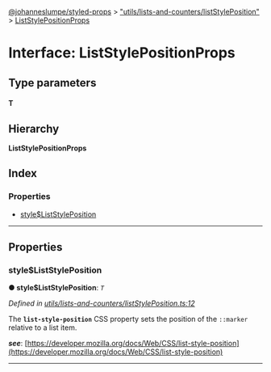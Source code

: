 [@johanneslumpe/styled-props](../README.md) > ["utils/lists-and-counters/listStylePosition"](../modules/_utils_lists_and_counters_liststyleposition_.md) > [ListStylePositionProps](../interfaces/_utils_lists_and_counters_liststyleposition_.liststylepositionprops.md)

# Interface: ListStylePositionProps

## Type parameters
#### T 
## Hierarchy

**ListStylePositionProps**

## Index

### Properties

* [style$ListStylePosition](_utils_lists_and_counters_liststyleposition_.liststylepositionprops.md#style_liststyleposition)

---

## Properties

<a id="style_liststyleposition"></a>

###  style$ListStylePosition

**● style$ListStylePosition**: *`T`*

*Defined in [utils/lists-and-counters/listStylePosition.ts:12](https://github.com/johanneslumpe/styled-props/blob/8e709f1/src/utils/lists-and-counters/listStylePosition.ts#L12)*

The **`list-style-position`** CSS property sets the position of the `::marker` relative to a list item.

*__see__*: [https://developer.mozilla.org/docs/Web/CSS/list-style-position](https://developer.mozilla.org/docs/Web/CSS/list-style-position)

___

